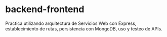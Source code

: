 # backend-frontend
Practica utilizando arquitectura de Servicios Web con Express, establecimiento de rutas, persistencia con MongoDB, uso y testeo de APIs.
